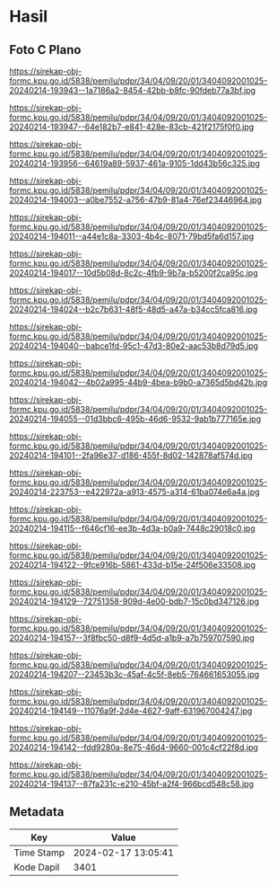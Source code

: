# Hasil

## Foto C Plano

https://sirekap-obj-formc.kpu.go.id/5838/pemilu/pdpr/34/04/09/20/01/3404092001025-20240214-193943--1a7186a2-8454-42bb-b8fc-90fdeb77a3bf.jpg

https://sirekap-obj-formc.kpu.go.id/5838/pemilu/pdpr/34/04/09/20/01/3404092001025-20240214-193947--64e182b7-e841-428e-83cb-421f2175f0f0.jpg

https://sirekap-obj-formc.kpu.go.id/5838/pemilu/pdpr/34/04/09/20/01/3404092001025-20240214-193956--64619a89-5937-461a-9105-1dd43b56c325.jpg

https://sirekap-obj-formc.kpu.go.id/5838/pemilu/pdpr/34/04/09/20/01/3404092001025-20240214-194003--a0be7552-a756-47b9-81a4-76ef23446964.jpg

https://sirekap-obj-formc.kpu.go.id/5838/pemilu/pdpr/34/04/09/20/01/3404092001025-20240214-194011--a44e1c8a-3303-4b4c-8071-79bd5fa6d157.jpg

https://sirekap-obj-formc.kpu.go.id/5838/pemilu/pdpr/34/04/09/20/01/3404092001025-20240214-194017--10d5b08d-8c2c-4fb9-9b7a-b5200f2ca95c.jpg

https://sirekap-obj-formc.kpu.go.id/5838/pemilu/pdpr/34/04/09/20/01/3404092001025-20240214-194024--b2c7b631-48f5-48d5-a47a-b34cc5fca816.jpg

https://sirekap-obj-formc.kpu.go.id/5838/pemilu/pdpr/34/04/09/20/01/3404092001025-20240214-194040--babce1fd-95c1-47d3-80e2-aac53b8d79d5.jpg

https://sirekap-obj-formc.kpu.go.id/5838/pemilu/pdpr/34/04/09/20/01/3404092001025-20240214-194042--4b02a995-44b9-4bea-b9b0-a7365d5bd42b.jpg

https://sirekap-obj-formc.kpu.go.id/5838/pemilu/pdpr/34/04/09/20/01/3404092001025-20240214-194055--01d3bbc6-495b-46d6-9532-9ab1b777165e.jpg

https://sirekap-obj-formc.kpu.go.id/5838/pemilu/pdpr/34/04/09/20/01/3404092001025-20240214-194101--2fa96e37-d186-455f-8d02-142878af574d.jpg

https://sirekap-obj-formc.kpu.go.id/5838/pemilu/pdpr/34/04/09/20/01/3404092001025-20240214-223753--e422972a-a913-4575-a314-61ba074e6a4a.jpg

https://sirekap-obj-formc.kpu.go.id/5838/pemilu/pdpr/34/04/09/20/01/3404092001025-20240214-194115--f646cf16-ee3b-4d3a-b0a9-7448c29018c0.jpg

https://sirekap-obj-formc.kpu.go.id/5838/pemilu/pdpr/34/04/09/20/01/3404092001025-20240214-194122--9fce916b-5861-433d-b15e-24f506e33508.jpg

https://sirekap-obj-formc.kpu.go.id/5838/pemilu/pdpr/34/04/09/20/01/3404092001025-20240214-194129--72751358-909d-4e00-bdb7-15c0bd347126.jpg

https://sirekap-obj-formc.kpu.go.id/5838/pemilu/pdpr/34/04/09/20/01/3404092001025-20240214-194157--3f8fbc50-d8f9-4d5d-a1b9-a7b759707590.jpg

https://sirekap-obj-formc.kpu.go.id/5838/pemilu/pdpr/34/04/09/20/01/3404092001025-20240214-194207--23453b3c-45af-4c5f-8eb5-764661653055.jpg

https://sirekap-obj-formc.kpu.go.id/5838/pemilu/pdpr/34/04/09/20/01/3404092001025-20240214-194149--11076a9f-2d4e-4627-9aff-631967004247.jpg

https://sirekap-obj-formc.kpu.go.id/5838/pemilu/pdpr/34/04/09/20/01/3404092001025-20240214-194142--fdd9280a-8e75-46d4-9660-001c4cf22f8d.jpg

https://sirekap-obj-formc.kpu.go.id/5838/pemilu/pdpr/34/04/09/20/01/3404092001025-20240214-194137--87fa231c-e210-45bf-a2f4-966bcd548c58.jpg


## Metadata

| Key        | Value               |
| ---------- | ------------------- |
| Time Stamp | 2024-02-17 13:05:41 |
| Kode Dapil | 3401                |



